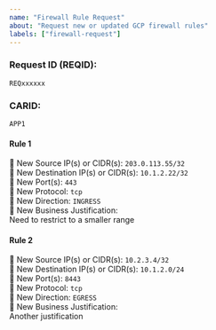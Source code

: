 ```yaml
---
name: "Firewall Rule Request"
about: "Request new or updated GCP firewall rules"
labels: ["firewall-request"]
---
```


### Request ID (REQID): 
`REQxxxxxx`

### CARID: 
`APP1`

<!-- Repeat this block for each rule -->
#### Rule 1
🔹 New Source IP(s) or CIDR(s): `203.0.113.55/32`  
🔹 New Destination IP(s) or CIDR(s): `10.1.2.22/32`  
🔹 New Port(s): `443`  
🔹 New Protocol: `tcp`  
🔹 New Direction: `INGRESS`  
🔹 New Business Justification:  
Need to restrict to a smaller range

#### Rule 2
🔹 New Source IP(s) or CIDR(s): `10.2.3.4/32`  
🔹 New Destination IP(s) or CIDR(s): `10.1.2.0/24`  
🔹 New Port(s): `8443`  
🔹 New Protocol: `tcp`  
🔹 New Direction: `EGRESS`  
🔹 New Business Justification:  
Another justification

<!-- Add more rules as needed -->
